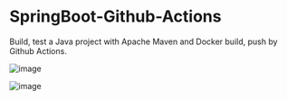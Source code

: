 # SpringBoot-Github-Actions
Build, test a Java project with Apache Maven and Docker build, push by Github Actions.


![image](https://user-images.githubusercontent.com/21373505/168804559-eeaedf59-22d6-4be2-bc4c-e5da88e6f7d5.png)

![image](https://user-images.githubusercontent.com/21373505/168804711-21a3a515-f394-4c8b-9251-b69cf6bff581.png)

